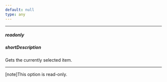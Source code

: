 ```yaml
---
default: null
type: any
---
```

---
##### readonly

##### shortDescription
Gets the currently selected item.

---
[note]This option is read-only.